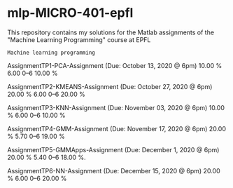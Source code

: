 # mlp-MICRO-401-epfl
This repository contains my solutions for the Matlab assignments of the "Machine Learning Programming" course at EPFL


	Machine learning programming
AssignmentTP1-PCA-Assignment (Due: October 13, 2020 @ 6pm)	10.00 %	6.00	0–6	 	10.00 % 

AssignmentTP2-KMEANS-Assignment (Due: October 27, 2020 @ 6pm)	20.00 %	6.00	0–6	 	20.00 % 

AssignmentTP3-KNN-Assignment (Due: November 03, 2020 @ 6pm)	10.00 %	6.00	0–6	 	10.00 % 

AssignmentTP4-GMM-Assignment (Due: November 17, 2020 @ 6pm)	20.00 %	5.70	0–6	 	19.00 % 

AssignmentTP5-GMMApps-Assignment (Due: December 1, 2020 @ 6pm)	20.00 %	5.40	0–6	 	18.00 %. 

AssignmentTP6-NN-Assignment (Due: December 15, 2020 @ 6pm)	20.00 %	6.00	0–6	 	20.00 % 
